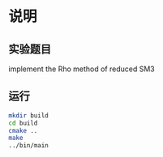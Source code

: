 # 说明

## 实验题目

implement the Rho method of reduced SM3

## 运行

```bash
mkdir build
cd build
cmake ..
make
../bin/main
```